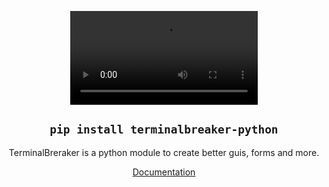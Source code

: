 <div align="center">
  
![image](screenrecord.mp4)

## `pip install terminalbreaker-python`

TerminalBreraker is a python module to create better guis, forms and more.

[Documentation](https://github.com/Ellicode/terminalbreaker/wiki)

</div>
